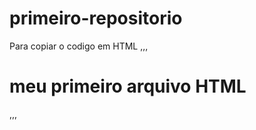 # primeiro-repositorio
Para copiar o codigo em HTML
,,,
<html>
  <h1>meu primeiro arquivo HTML</h1>
  </html>
  ,,,

